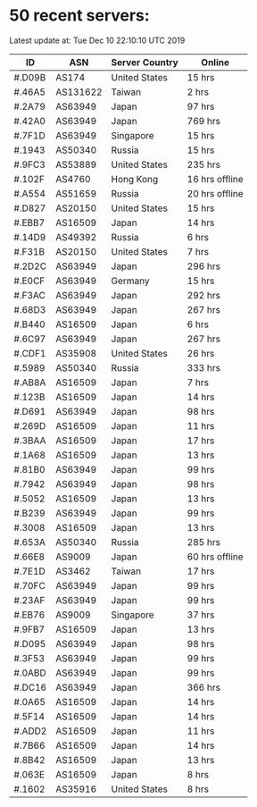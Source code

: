 # 50 recent servers:

Latest update at: Tue Dec 10 22:10:10 UTC 2019

| ID | ASN | Server Country | Online |
| -- | --- | -------------- | ------ |
| #.D09B | AS174 | United States | 15 hrs |
| #.46A5 | AS131622 | Taiwan | 2 hrs |
| #.2A79 | AS63949 | Japan | 97 hrs |
| #.42A0 | AS63949 | Japan | 769 hrs |
| #.7F1D | AS63949 | Singapore | 15 hrs |
| #.1943 | AS50340 | Russia | 15 hrs |
| #.9FC3 | AS53889 | United States | 235 hrs |
| #.102F | AS4760 | Hong Kong | 16 hrs offline |
| #.A554 | AS51659 | Russia | 20 hrs offline |
| #.D827 | AS20150 | United States | 15 hrs |
| #.EBB7 | AS16509 | Japan | 14 hrs |
| #.14D9 | AS49392 | Russia | 6 hrs |
| #.F31B | AS20150 | United States | 7 hrs |
| #.2D2C | AS63949 | Japan | 296 hrs |
| #.E0CF | AS63949 | Germany | 15 hrs |
| #.F3AC | AS63949 | Japan | 292 hrs |
| #.68D3 | AS63949 | Japan | 267 hrs |
| #.B440 | AS16509 | Japan | 6 hrs |
| #.6C97 | AS63949 | Japan | 267 hrs |
| #.CDF1 | AS35908 | United States | 26 hrs |
| #.5989 | AS50340 | Russia | 333 hrs |
| #.AB8A | AS16509 | Japan | 7 hrs |
| #.123B | AS16509 | Japan | 14 hrs |
| #.D691 | AS63949 | Japan | 98 hrs |
| #.269D | AS16509 | Japan | 11 hrs |
| #.3BAA | AS16509 | Japan | 17 hrs |
| #.1A68 | AS16509 | Japan | 13 hrs |
| #.81B0 | AS63949 | Japan | 99 hrs |
| #.7942 | AS63949 | Japan | 98 hrs |
| #.5052 | AS16509 | Japan | 13 hrs |
| #.B239 | AS63949 | Japan | 99 hrs |
| #.3008 | AS16509 | Japan | 13 hrs |
| #.653A | AS50340 | Russia | 285 hrs |
| #.66E8 | AS9009 | Japan | 60 hrs offline |
| #.7E1D | AS3462 | Taiwan | 17 hrs |
| #.70FC | AS63949 | Japan | 99 hrs |
| #.23AF | AS63949 | Japan | 99 hrs |
| #.EB76 | AS9009 | Singapore | 37 hrs |
| #.9FB7 | AS16509 | Japan | 13 hrs |
| #.D095 | AS63949 | Japan | 98 hrs |
| #.3F53 | AS63949 | Japan | 99 hrs |
| #.0ABD | AS63949 | Japan | 99 hrs |
| #.DC16 | AS63949 | Japan | 366 hrs |
| #.0A65 | AS16509 | Japan | 14 hrs |
| #.5F14 | AS16509 | Japan | 14 hrs |
| #.ADD2 | AS16509 | Japan | 11 hrs |
| #.7B66 | AS16509 | Japan | 14 hrs |
| #.8B42 | AS16509 | Japan | 13 hrs |
| #.063E | AS16509 | Japan | 8 hrs |
| #.1602 | AS35916 | United States | 8 hrs |

